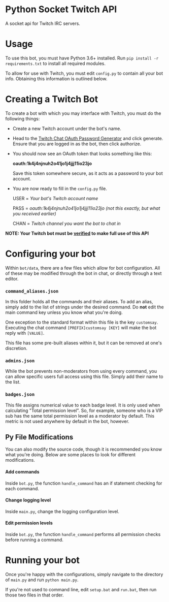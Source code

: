 # Python Socket Twitch API
A socket api for Twitch IRC servers.

# Usage
To use this bot, you must have Python 3.6+ installed. Run `pip install -r requirements.txt` to install all required modules.

To allow for use with Twitch, you must edit `config.py` to contain all your bot info. Obtaining this information is outlined below.

# Creating a Twitch Bot
To create a bot with which you may interface with Twitch, you must do the following things:

- Create a new Twitch account under the bot's name.
- Head to the [Twitch Chat OAuth Password Generator](twitchapps.com/tmi) and click generate. Ensure that you are logged in as the bot, then click authorize.
- You should now see an OAuth token that looks something like this:

   __oauth:1k4j4njnuh2o41jo1j4jjj11io23jo__

   Save this token somewhere secure, as it acts as a password to your bot account.

- You are now ready to fill in the `config.py` file.

   USER = *Your bot's Twitch account name*

   PASS = *oauth:1k4j4njnuh2o41jo1j4jjj11io23jo (not this exactly, but what you received earlier)*

   CHAN = *Twitch channel you want the bot to chat in*

__NOTE: Your Twitch bot must be [verified](https://dev.twitch.tv/limit-increase) to make full use of this API__

# Configuring your bot
Within `bot/data`, there are a few files which allow for bot configuration. All of these may be modified through the bot in chat, or directly through a text editor.

### `command_aliases.json`
In this folder holds all the commands and their aliases. To add an alias, simply add to the list of strings under the desired command. Do **not** edit the main command key unless you know what you're doing.

One exception to the standard format within this file is the key `customsay`. Executing the chat command `[PREFIX]customsay [KEY]` will make the bot reply with `[VALUE]`. 

This file has some pre-built aliases within it, but it can be removed at one's discretion.

### `admins.json`
While the bot prevents non-moderators from using every command, you can allow specific users full access using this file. Simply add their name to the list.

### `badges.json`
This file assigns numerical value to each badge level. It is only used when calculating "Total permission level". So, for example, someone who is a VIP sub has the same total permission level as a moderator by default. This metric is not used anywhere by default in the bot, however.

## Py File Modifications
You can also modify the source code, though it is recommended you know what you're doing. Below are some places to look for different modifications.

#### Add commands
Inside `bot.py`, the function `handle_command` has an if statement checking for each command.

#### Change logging level
Inside `main.py`, change the logging configuration level.

#### Edit permission levels
Inside `bot.py`, the function `handle_command` performs all permission checks before running a command.

# Running your bot
Once you're happy with the configurations, simply navigate to the directory of `main.py` and run `python main.py`.

If you're not used to command line, edit `setup.bat` and `run.bat`, then run those two files in that order.
